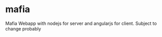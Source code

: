 mafia
=====

Mafia Webapp with nodejs for server and angularjs for client.
Subject to change probably
